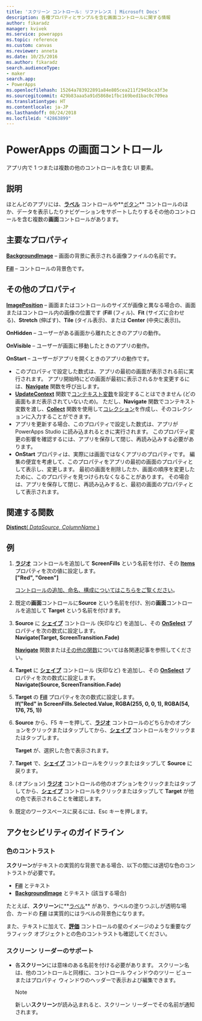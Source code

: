 ```yaml
---
title: 'スクリーン コントロール: リファレンス | Microsoft Docs'
description: 各種プロパティとサンプルを含む画面コントロールに関する情報
author: fikaradz
manager: kvivek
ms.service: powerapps
ms.topic: reference
ms.custom: canvas
ms.reviewer: anneta
ms.date: 10/25/2016
ms.author: fikaradz
search.audienceType:
- maker
search.app:
- PowerApps
ms.openlocfilehash: 15264a783922891a84e805cea211f2945bca3f3e
ms.sourcegitcommit: 429b83aaa5a91d5868e1fbc169bed1bac0c709ea
ms.translationtype: HT
ms.contentlocale: ja-JP
ms.lasthandoff: 08/24/2018
ms.locfileid: "42863899"
---
```

# <a name="screen-control-in-powerapps"></a>PowerApps の画面コントロール
アプリ内で 1 つまたは複数の他のコントロールを含む UI 要素。

## <a name="description"></a>説明
ほとんどのアプリには、**[ラベル](control-text-box.md)** コントロールや**[ボタン](control-button.md)** コントロールのほか、データを表示したりナビゲーションをサポートしたりするその他のコントロールを含む複数の**画面**コントロールがあります。

## <a name="key-properties"></a>主要なプロパティ
**[BackgroundImage](properties-visual.md)** – 画面の背景に表示される画像ファイルの名前です。

**[Fill](properties-color-border.md)** – コントロールの背景色です。

## <a name="additional-properties"></a>その他のプロパティ
**[ImagePosition](properties-visual.md)** – 画面またはコントロールのサイズが画像と異なる場合の、画面またはコントロール内の画像の位置です (**Fill** (フィル)、**Fit** (サイズに合わせる)、**Stretch** (伸ばす)、**Tile** (タイル表示)、または **Center** (中央に表示))。

**OnHidden** – ユーザーがある画面から離れたときのアプリの動作。

**OnVisible** – ユーザーが画面に移動したときのアプリの動作。

**OnStart** – ユーザーがアプリを開くときのアプリの動作です。

* このプロパティで設定した数式は、アプリの最初の画面が表示される前に実行されます。 アプリ開始時にどの画面が最初に表示されるかを変更するには、[**Navigate**](../functions/function-navigate.md) 関数を呼び出します。
* [**UpdateContext**](../functions/function-updatecontext.md) 関数で[コンテキスト変数](../working-with-variables.md)を設定することはできません (どの画面もまだ表示されていないため)。 ただし、**Navigate** 関数でコンテキスト変数を渡し、[**Collect**](../functions/function-clear-collect-clearcollect.md) 関数を使用して[コレクション](../working-with-variables.md)を作成し、そのコレクションに入力することができます。
* アプリを更新する場合、このプロパティで設定した数式は、アプリが PowerApps Studio に読み込まれるときに実行されます。 このプロパティ変更の影響を確認するには、アプリを保存して閉じ、再読み込みする必要があります。
* **OnStart** プロパティは、実際には画面ではなくアプリのプロパティです。 編集の便宜を考慮して、このプロパティをアプリの最初の画面のプロパティとして表示し、変更します。 最初の画面を削除したか、画面の順序を変更したために、このプロパティを見つけられなくなることがあります。 その場合は、アプリを保存して閉じ、再読み込みすると、最初の画面のプロパティとして表示されます。

## <a name="related-functions"></a>関連する関数
[**Distinct**( *DataSource*, *ColumnName* )](../functions/function-distinct.md)

## <a name="example"></a>例
1. **[ラジオ](control-radio.md)** コントロールを追加して **ScreenFills** という名前を付け、その **[Items](properties-core.md)** プロパティを次の値に設定します。<br>
   **["Red", "Green"]**
   
    [コントロールの追加、命名、構成についてはこちらをご覧ください](../add-configure-controls.md)。
2. 既定の**画面**コントロールに**Source** という名前を付け、別の**画面**コントロールを追加して **Target** という名前を付けます。
3. **Source** に **[シェイプ](control-shapes-icons.md)** コントロール (矢印など) を追加し、その **[OnSelect](properties-core.md)** プロパティを次の数式に設定します。<br>
   **Navigate(Target, ScreenTransition.Fade)**
   
    **[Navigate](../functions/function-navigate.md)** 関数または[その他の関数](../formula-reference.md)については各関連記事を参照してください。
4. **Target** に **[シェイプ](control-shapes-icons.md)** コントロール (矢印など) を追加し、その **[OnSelect](properties-core.md)** プロパティを次の数式に設定します。<br>
   **Navigate(Source, ScreenTransition.Fade)**
5. **Target** の **[Fill](properties-color-border.md)** プロパティを次の数式に設定します。<br>
   **If("Red" in ScreenFills.Selected.Value, RGBA(255, 0, 0, 1), RGBA(54, 176, 75, 1))**
6. **Source** から、F5 キーを押して、**[ラジオ](control-radio.md)** コントロールのどちらかのオプションをクリックまたはタップしてから、**[シェイプ](control-shapes-icons.md)** コントロールをクリックまたはタップします。
   
    **Target** が、選択した色で表示されます。
7. **Target** で、**[シェイプ](control-shapes-icons.md)** コントロールをクリックまたはタップして **Source** に戻ります。
8. (オプション) **[ラジオ](control-radio.md)** コントロールの他のオプションをクリックまたはタップしてから、**[シェイプ](control-shapes-icons.md)** コントロールをクリックまたはタップして **Target** が他の色で表示されることを確認します。
9. 既定のワークスペースに戻るには、Esc キーを押します。


## <a name="accessibility-guidelines"></a>アクセシビリティのガイドライン
### <a name="color-contrast"></a>色のコントラスト
**スクリーン**がテキストの実質的な背景である場合、以下の間には適切な色のコントラストが必要です。
* **[Fill](properties-color-border.md)** とテキスト
* **[BackgroundImage](properties-visual.md)** とテキスト (該当する場合)

たとえば、**スクリーン**に**[ラベル](control-text-box.md)** があり、ラベルの塗りつぶしが透明な場合、カードの **[Fill](properties-color-border.md)** は実質的にはラベルの背景色になります。

また、テキストに加えて、**[評価](control-rating.md)** コントロールの星のイメージのような重要なグラフィック オブジェクトとの色のコントラストも確認してください。

### <a name="screen-reader-support"></a>スクリーン リーダーのサポート
* 各**スクリーン**には意味のある名前を付ける必要があります。 スクリーン名は、他のコントロールと同様に、コントロール ウィンドウのツリー ビューまたはプロパティ ウィンドウのヘッダーで表示および編集できます。

    > [!NOTE]
  > 新しい**スクリーン**が読み込まれると、スクリーン リーダーでその名前が通知されます。 
